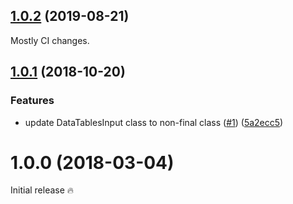 
## [1.0.2](https://github.com/darrachequesne/spring-data-mongodb-datatables/compare/1.0.1...1.0.2) (2019-08-21)

Mostly CI changes.

## [1.0.1](https://github.com/darrachequesne/spring-data-mongodb-datatables/compare/1.0.0...1.0.1) (2018-10-20)

### Features

* update DataTablesInput class to non-final class ([#1](https://github.com/darrachequesne/spring-data-mongodb-datatables/issues/1)) ([5a2ecc5](https://github.com/darrachequesne/spring-data-mongodb-datatables/commit/5a2ecc5))


# 1.0.0 (2018-03-04)

Initial release :fire:
